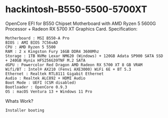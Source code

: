 # hackintosh-B550-5500-5700XT
OpenCore EFI for B550 Chipset Motherboard with AMD Ryzen 5 5600G Processor + Radeon RX 5700 XT Graphics Card.
Specification:

    Motherboard : MSI B550-A Pro
    BIOS : AMI BIOS 7C56vAD
    CPU : AMD Ryzen 5 5500
    RAM : 2 x Kingston Fury 16GB DDR4 3600Mhz
    Storage : 1TB NVMe Lexar NM620 (Windows) + 120GB Adata SP900 SATA SSD + 240GB Hynix HFS256G39TNF M.2 SATA 
    dGPU : Powercolor Red Dragon AMD Radeon RX 5700 XT 8 GB VRAM
    Wifi/BT : Intel® AX210 (Fenvi AXE3000) WiFi 6E + BT 5.3
    Ethernet : Realtek RTL8111 Gigabit Ethernet
    Audio : Realtek ALC892 + HDMI Audio
    Boot Mode : UEFI (CSM disabled)
    Bootloader : OpenCore 0.9.3
    OS : macOS Ventura 13 + Windows 11 Pro

Whats Work?

    Installer booting

